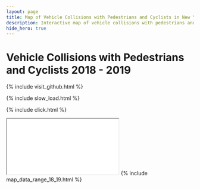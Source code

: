 ```yaml
---
layout: page
title: Map of Vehicle Collisions with Pedestrians and Cyclists in New York City 2018 - 2019
description: Interactive map of vehicle collisions with pedestrians and cyclists in New York City (NYC) 2018 - 2019
hide_hero: true
---
```

# Vehicle Collisions with Pedestrians and Cyclists 2018 - 2019

{% include visit_github.html %}

{% include slow_load.html %}

{% include click.html %}
<iframe src="non_motor_map_18_19.html"></iframe>
{% include map_data_range_18_19.html %}
